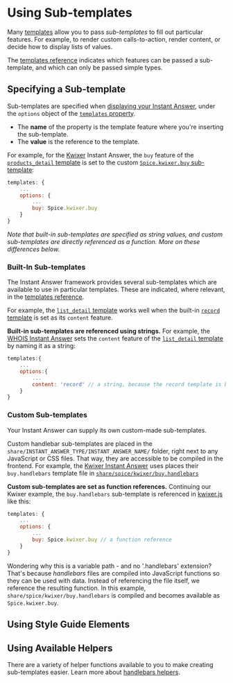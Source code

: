 # Using Sub-templates

Many [templates](https://duck.co/duckduckhack/templates_reference) allow you to pass *sub-templates* to fill out particular features. For example, to render custom calls-to-action, render content, or decide how to display lists of values.

The [templates reference](https://duck.co/duckduckhack/templates_reference) indicates which features can be passed a sub-template, and which can only be passed simple types.

## Specifying a Sub-template

Sub-templates are specified when [displaying your Instant Answer](https://duck.co/duckduckhack/display_reference#codetemplatescode_emobjectem_required), under the `options` object of the [`templates` property](https://duck.co/duckduckhack/display_reference#codetemplatescode_emobjectem_required). 

- The **name** of the property is the template feature where you're inserting the sub-template. 
- The **value** is the reference to the template.

For example, for the [Kwixer](https://github.com/duckduckgo/zeroclickinfo-spice/blob/master/share/spice/kwixer/kwixer.js) Instant Answer, the `buy` feature of the [`products_detail` template](https://duck.co/duckduckhack/templates_reference#codeproductsdetailcode-template) is set to the custom [`Spice.kwixer.buy` sub-template](https://github.com/duckduckgo/zeroclickinfo-spice/blob/master/share/spice/kwixer/buy.handlebars):

```javascript
templates: {
    ...
    options: {
        ...
        buy: Spice.kwixer.buy
    }
}
```

*Note that built-in sub-templates are specified as string values, and custom sub-templates are directly referenced as a function. More on these differences below.*

### Built-In Sub-templates

The Instant Answer framework provides several sub-templates which are available to use in particular templates. These are indicated, where relevant, in the [templates reference](https://duck.co/duckduckhack/templates_reference).

For example, the [`list_detail` template](https://duck.co/duckduckhack/templates_reference#codelist_detailcode-template) works well when the built-in [`record` template](https://duck.co/duckduckhack/templates_reference#codelist_detailcode-template) is set as its `content` feature.

**Built-in sub-templates are referenced using strings.** For example, the [WHOIS Instant Answer](https://github.com/duckduckgo/zeroclickinfo-spice/blob/master/share/spice/whois/whois.js) sets the `content` feature of the [`list_detail` template](https://duck.co/duckduckhack/templates_reference#codelist_detailcode-template) by naming it as a string:

```javascript
templates:{
    ...
    options:{
        ...
        content: 'record' // a string, because the record template is built-in
    }
}
```

### Custom Sub-templates

Your Instant Answer can supply its own custom-made sub-templates.

Custom handlebar sub-templates are placed in the `share/INSTANT_ANSWER_TYPE/INSTANT_ANSWER_NAME/` folder, right next to any JavaScript or CSS files. That way, they are accessible to be compiled in the frontend. For example, the [Kwixer Instant Answer](https://github.com/duckduckgo/zeroclickinfo-spice/blob/master/share/spice/kwixer/kwixer.js) uses places their `buy.handlebars` template file in [`share/spice/kwixer/buy.handlebars`](https://github.com/duckduckgo/zeroclickinfo-spice/tree/master/share/spice/kwixer)

**Custom sub-templates are set as function references.** Continuing our Kwixer example, the `buy.handlebars` sub-template is referenced in [kwixer.js](https://github.com/duckduckgo/zeroclickinfo-spice/blob/master/share/spice/kwixer/kwixer.js) like this:

```javascript
templates: {
    ...
    options: {
        ...
        buy: Spice.kwixer.buy // a function reference 
    }
}
```

Wondering why this is a variable path - and no '.handlebars' extension? That's because *handlebars* files are compiled into JavaScript functions so they can be used with data. Instead of referencing the file itself, we reference the resulting function. In this example, `share/spice/kwixer/buy.handlebars` is compiled and becomes available as `Spice.kwixer.buy`.

## Using Style Guide Elements

## Using Available Helpers

There are a variety of helper functions available to you to make creating sub-templates easier. Learn more about [handlebars helpers](https://duck.co/duckduckhack/handlebars_helpers).
